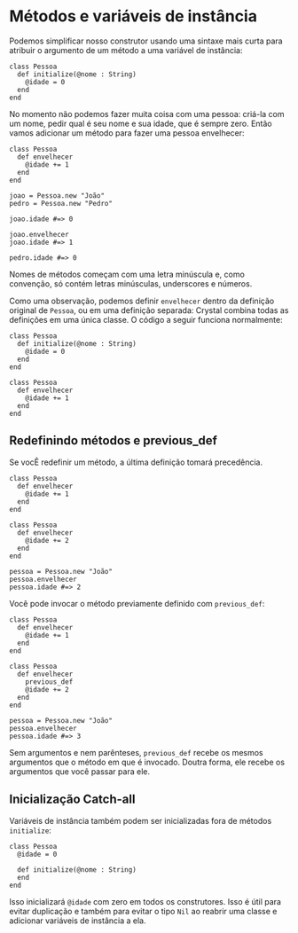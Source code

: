 # Métodos e variáveis de instância

Podemos simplificar nosso construtor usando uma sintaxe mais curta para atribuir o argumento de um método a uma variável de instância:

```crystal
class Pessoa
  def initialize(@nome : String)
    @idade = 0
  end
end
```

No momento não podemos fazer muita coisa com uma pessoa: criá-la com um nome, pedir qual é seu nome e sua idade, que é sempre zero. Então vamos adicionar um método para fazer uma pessoa envelhecer:

```crystal
class Pessoa
  def envelhecer
    @idade += 1
  end
end

joao = Pessoa.new "João"
pedro = Pessoa.new "Pedro"

joao.idade #=> 0

joao.envelhecer
joao.idade #=> 1

pedro.idade #=> 0
```

Nomes de métodos começam com uma letra minúscula e, como convenção, só contém letras minúsculas, underscores e números.

Como uma observação, podemos definir `envelhecer` dentro da definição original de `Pessoa`, ou em uma definição separada: Crystal combina todas as definições em uma única classe. O código a seguir funciona normalmente:

```crystal
class Pessoa
  def initialize(@nome : String)
    @idade = 0
  end
end

class Pessoa
  def envelhecer
    @idade += 1
  end
end
```

## Redefinindo métodos e previous_def

Se vocÊ redefinir um método, a última definição tomará precedência.

```crystal
class Pessoa
  def envelhecer
    @idade += 1
  end
end

class Pessoa
  def envelhecer
    @idade += 2
  end
end

pessoa = Pessoa.new "João"
pessoa.envelhecer
pessoa.idade #=> 2
```

Você pode invocar o método previamente definido com `previous_def`:

```crystal
class Pessoa
  def envelhecer
    @idade += 1
  end
end

class Pessoa
  def envelhecer
    previous_def
    @idade += 2
  end
end

pessoa = Pessoa.new "João"
pessoa.envelhecer
pessoa.idade #=> 3
```

Sem argumentos e nem parênteses, `previous_def` recebe os mesmos argumentos que o método em que é invocado. Doutra forma, ele recebe os argumentos que você passar para ele.

## Inicialização Catch-all

Variáveis de instância também podem ser inicializadas fora de métodos `initialize`:

```crystal
class Pessoa
  @idade = 0

  def initialize(@nome : String)
  end
end
```

Isso inicializará `@idade` com zero em todos os construtores. Isso é útil para evitar duplicação e também para evitar o tipo `Nil` ao reabrir uma classe e adicionar variáveis de instância a ela.
